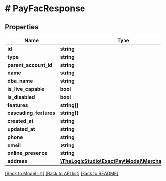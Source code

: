 # # PayFacResponse

## Properties

Name | Type | Description | Notes
------------ | ------------- | ------------- | -------------
**id** | **string** |  | [optional]
**type** | **string** |  | [optional]
**parent_account_id** | **string** |  | [optional]
**name** | **string** |  | [optional]
**dba_name** | **string** |  | [optional]
**is_live_capable** | **bool** |  | [optional]
**is_disabled** | **bool** |  | [optional]
**features** | **string[]** |  | [optional]
**cascading_features** | **string[]** |  | [optional]
**created_at** | **string** |  | [optional]
**updated_at** | **string** |  | [optional]
**phone** | **string** |  | [optional]
**email** | **string** |  | [optional]
**online_presence** | **string** |  | [optional]
**address** | [**\TheLogicStudio\ExactPay\Model\MerchantAddress**](MerchantAddress.md) |  | [optional]

[[Back to Model list]](../../README.md#models) [[Back to API list]](../../README.md#endpoints) [[Back to README]](../../README.md)
